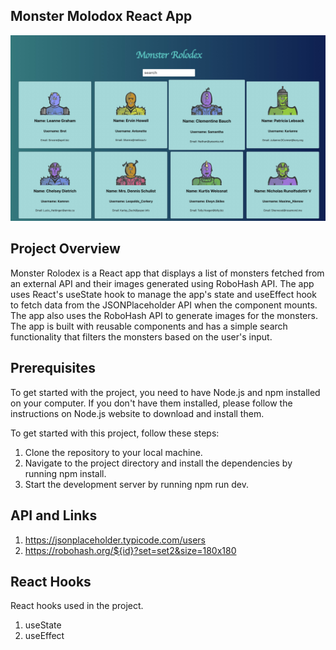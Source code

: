 ## Monster Molodox React App

![Monster Rolodex](./public/img/monster-project.jpeg)

## Project Overview

Monster Rolodex is a React app that displays a list of monsters fetched from an external API and their images generated using RoboHash API. The app uses React's useState hook to manage the app's state and useEffect hook to fetch data from the JSONPlaceholder API when the component mounts. The app also uses the RoboHash API to generate images for the monsters. The app is built with reusable components and has a simple search functionality that filters the monsters based on the user's input.

## Prerequisites

To get started with the project, you need to have Node.js and npm installed on your computer. If you don't have them installed, please follow the instructions on Node.js website to download and install them.

To get started with this project, follow these steps:

1. Clone the repository to your local machine.
2. Navigate to the project directory and install the dependencies by running npm install.
3. Start the development server by running npm run dev.

## API and Links

1. https://jsonplaceholder.typicode.com/users
2. https://robohash.org/${id}?set=set2&size=180x180

## React Hooks

React hooks used in the project.

1. useState
2. useEffect
